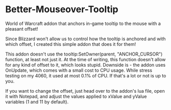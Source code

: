 # Better-Mouseover-Tooltip
World of Warcraft addon that anchors in-game tooltip to the mouse with a pleasant offset!

Since Blizzard won't allow us to control how the tooltip is anchored and with which offset, I created this simple addon that does it for them!

This addon doesn't use the tooltip:SetOwner(parent, "ANCHOR_CURSOR") function, at least not just it. At the time of writing, this function doesn't allow for any kind of offset to it, which looks stupid. Downside is - the addon uses OnUpdate, which comes with a small cost to CPU usage. While stress testing on my 4060, it used at most 0.1% of CPU. If that's a lot or not is up to you.

If you want to change the offset, just head over to the addon's lua file, open it with Notepad, and adjust the values applied to xValue and yValue variables (1 and 11 by default).
